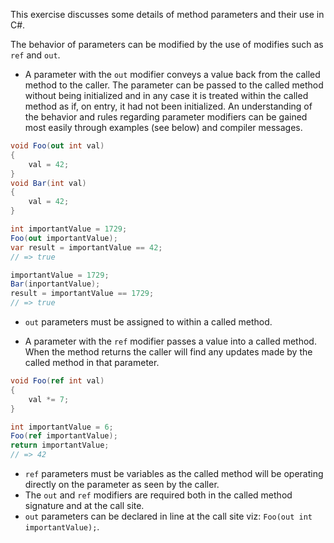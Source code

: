 This exercise discusses some details of method parameters and their use in C#.

The behavior of parameters can be modified by the use of modifies such as `ref` and `out`.

- A parameter with the `out` modifier conveys a value back from the called method to the caller. The parameter can be passed to the called method without being initialized and in any case it is treated within the called method as if, on entry, it had not been initialized. An understanding of the behavior and rules regarding parameter modifiers can be gained most easily through examples (see below) and compiler messages.

```csharp
void Foo(out int val)
{
    val = 42;
}
void Bar(int val)
{
    val = 42;
}

int importantValue = 1729;
Foo(out importantValue);
var result = importantValue == 42;
// => true

importantValue = 1729;
Bar(inportantValue);
result = importantValue == 1729;
// => true
```

- `out` parameters must be assigned to within a called method.

- A parameter with the `ref` modifier passes a value into a called method. When the method returns the caller will find any updates made by the called method in that parameter.

```csharp
void Foo(ref int val)
{
    val *= 7;
}

int importantValue = 6;
Foo(ref importantValue);
return importantValue;
// => 42

```

- `ref` parameters must be variables as the called method will be operating directly on the parameter as seen by the caller.
- The `out` and `ref` modifiers are required both in the called method signature and at the call site.
- `out` parameters can be declared in line at the call site viz: `Foo(out int importantValue);`.
